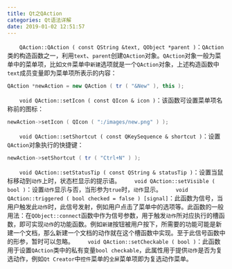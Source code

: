 ```yaml
---
title: Qt之QAction
categories: Qt语法详解
date: 2019-01-02 12:51:57
---
```

&emsp;&emsp;`QAction::QAction ( const QString &text, QObject *parent )`：`QAction`类的构造函数之一，利用`text`、`parent`创建`QAction`对象。`QAction`对象一般为菜单中的菜单项，比如`文件`菜单中`新建`选项就是一个`QAction`对象，上述构造函数中`text`成员变量即为菜单项所表示的内容：<!--more-->

``` cpp
QAction *newAction = new QAction ( tr ( "&New" ), this );
```

&emsp;&emsp;`void QAction::setIcon ( const QIcon & icon )`：该函数可设置菜单项名称前的图标：

``` cpp
newAction->setIcon ( QIcon ( ":/images/new.png" ) );
```

&emsp;&emsp;`void QAction::setShortcut ( const QKeySequence & shortcut )`：设置`QAction`对象执行的快捷键：

``` cpp
newAction->setShortcut ( tr ( "Ctrl+N" ) );
```

&emsp;&emsp;`void QAction::setStatusTip ( const QString & statusTip )`：设置当鼠标移动到`动作`上时，状态栏显示的提示语。
&emsp;&emsp;`void QAction::setVisible ( bool )`：设置`动作`显示与否，当形参为`true`时，`动作`显示。
&emsp;&emsp;`void QAction::triggered ( bool checked = false ) [signal]`：此函数为信号，当用户触发此`动作`时，此信号发射，例如用户点击了菜单中的选项等。此函数的一般用法：在`QObject::connect`函数中作为信号参数，用于触发`动作`所对应执行的槽函数，即可实现`动作`的功能函数。例如`新建`按钮被用户按下，所需要的功能可能是新建一个文档，那么新建一个文档的动作就在这个槽函数中实现。至于此信号函数中的形参，暂时可以忽略。
&emsp;&emsp;`void QAction::setCheckable ( bool )`：此函数用于设置`QAction`类中的私有变量`bool checkable`，此属性用于提供`动作`是否为复选动作，例如`Qt Creator`中`控件`菜单的`全屏`菜单项即为复选动作菜单。